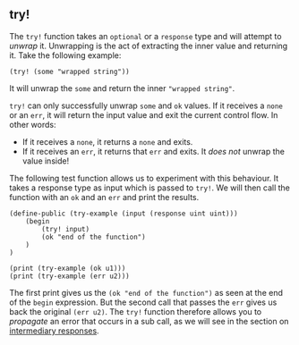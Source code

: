 ## try!

The `try!` function takes an `optional` or a `response` type and will attempt to
_unwrap_ it. Unwrapping is the act of extracting the inner value and returning
it. Take the following example:

```Clarity
(try! (some "wrapped string"))
```

It will unwrap the `some` and return the inner `"wrapped string"`.

`try!` can only successfully unwrap `some` and `ok` values. If it receives a
`none` or an `err`, it will return the input value and exit the current control
flow. In other words:

- If it receives a `none`, it returns a `none` and exits.
- If it receives an `err`, it returns that `err` and exits. It _does not_ unwrap
  the value inside!

The following test function allows us to experiment with this behaviour. It
takes a response type as input which is passed to `try!`. We will then call the
function with an `ok` and an `err` and print the results.

```Clarity
(define-public (try-example (input (response uint uint)))
	(begin
		(try! input)
		(ok "end of the function")
	)
)

(print (try-example (ok u1)))
(print (try-example (err u2)))
```

The first print gives us the `(ok "end of the function")` as seen at the end of
the `begin` expression. But the second call that passes the `err` gives us back
the original `(err u2)`. The `try!` function therefore allows you to _propagate_
an error that occurs in a sub call, as we will see in the section on
[intermediary responses](ch06-04-response-checking.md).
